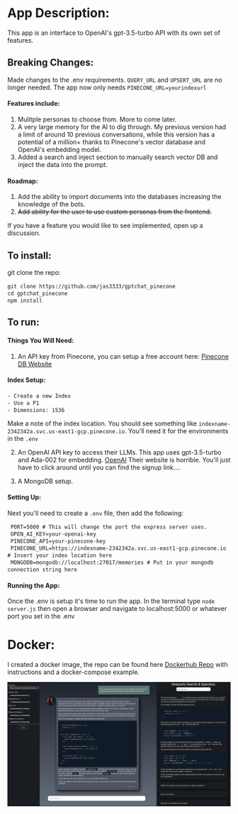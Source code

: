 # App Description:

This app is an interface to OpenAI's gpt-3.5-turbo API with its own set of features.

## Breaking Changes:

Made changes to the .env requirements. `QUERY_URL` and `UPSERT_URL` are no longer needed. The app now only needs
`PINECONE_URL=yourindexurl`

#### Features include:

1. Mulitple personas to choose from. More to come later.
2. A very large memory for the AI to dig through. My previous version had a limit of
   around 10 previous conversations, while this version has a potential of a million+ thanks to
   Pinecone's vector database and OpenAI's embedding model.
3. Added a search and inject section to manually search vector DB and inject the data into the prompt.

#### Roadmap:

1. Add the ability to import documents into the databases increasing the knowledge of the bots.
2. ~~Add ability for the user to use custom personas from the frontend.~~

If you have a feature you would like to see implemented, open up a discussion.

## To install:

git clone the repo:

```
git clone https://github.com/jas3333/gptchat_pinecone
cd gptchat_pinecone
npm install
```

## To run:

#### Things You Will Need:

1. An API key from Pinecone, you can setup a free account here: [Pinecone DB Website](https://www.pinecone.io/)

#### Index Setup:

    - Create a new Index
    - Use a P1
    - Dimensions: 1536

Make a note of the index location. You should see something like `indexname-2342342a.svc.us-east1-gcp.pinecone.io`. You'll need it for the
environments in the `.env`

2. An OpenAI API key to access their LLMs. This app uses gpt-3.5-turbo and Ada-002 for embedding. [OpenAI](https://openai.com)
   Their website is horrible. You'll just have to click around until you can find the signup link....

3. A MongoDB setup.

#### Setting Up:

Next you'll need to create a `.env` file, then add the following:

```
 PORT=5000 # This will change the port the express server uses.
 OPEN_AI_KEY=your-openai-key
 PINECONE_API=your-pinecone-key
 PINECONE_URL=https://indexname-2342342a.svc.us-east1-gcp.pinecone.io # Insert your index location here
 MONGODB=mongodb://localhost:27017/memories # Put in your mongodb connection string here

```

#### Running the App:

Once the .env is setup it's time to run the app. In the terminal type `node server.js` then open a browser and navigate to localhost:5000 or whatever port you
set in the .env

# Docker:

I created a docker image, the repo can be found here [Dockerhub Repo](https://hub.docker.com/r/jas313/gpt-chatbot) with instructions and a docker-compose example.

![](images/chat.png)
